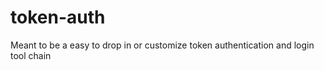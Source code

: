 token-auth
=============

Meant to be a easy to drop in or customize token authentication and login tool chain
